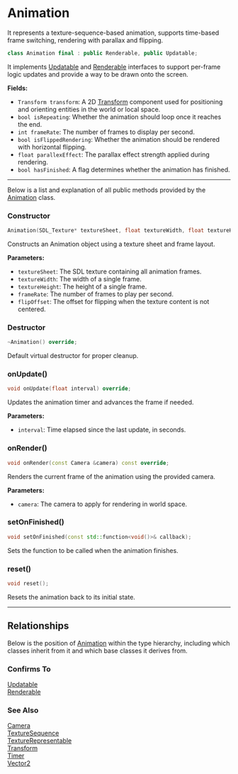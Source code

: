 # Animation

It represents a texture-sequence-based animation, 
supports time-based frame switching, rendering
with parallax and flipping.

```c++
class Animation final : public Renderable, public Updatable;
```

It implements [Updatable](Updatable.md) and [Renderable](Renderable.md) interfaces
to support per-frame logic updates and
provide a way to be drawn onto the screen.

**Fields:**
- `Transform transform`: A 2D [Transform](Transform.md) component used for positioning and orienting entities in the world or local space.
- `bool isRepeating`: Whether the animation should loop once it reaches the end.
- `int frameRate`: The number of frames to display per second.
- `bool isFlippedRendering`: Whether the animation should be rendered with horizontal flipping.
- `float parallexEffect`: The parallax effect strength applied during rendering.
- `bool hasFinished`:  A flag determines whether the animation has finished.

---

Below is a list and explanation of all public methods
provided by the [Animation](Animation.md) class.

### Constructor

```c++
Animation(SDL_Texture* textureSheet, float textureWidth, float textureHeight, int frameRate, float flipOffset = 0.0f);
```

Constructs an Animation object using a texture sheet and frame layout.

**Parameters:**
- `textureSheet`: The SDL texture containing all animation frames.
- `textureWidth`: The width of a single frame.
- `textureHeight`: The height of a single frame.
- `frameRate`: The number of frames to play per second.
- `flipOffset`: The offset for flipping when the texture content is not centered.

### Destructor

```c++
~Animation() override;
```

Default virtual destructor for proper cleanup.

### onUpdate()

```c++
void onUpdate(float interval) override;
```

Updates the animation timer and advances the frame if needed.

**Parameters:**
- `interval`: Time elapsed since the last update, in seconds.

### onRender()

```c++
void onRender(const Camera &camera) const override;
```

Renders the current frame of the animation using the provided camera.

**Parameters:**
- `camera`: The camera to apply for rendering in world space.

### setOnFinished()

```c++
void setOnFinished(const std::function<void()>& callback);
```

Sets the function to be called when the animation finishes.

### reset()

```c++
void reset();
```

Resets the animation back to its initial state.

---

## Relationships
Below is the position of [Animation](Animation.md)
within the type hierarchy, including which classes inherit
from it and which base classes it derives from.

### Confirms To
[Updatable](Updatable.md) <br>
[Renderable](Renderable.md)

### See Also
[Camera](Camera.md) <br>
[TextureSequence](TextureSequence.md) <br>
[TextureRepresentable](TextureRepresentable.md) <br>
[Transform](Transform.md) <br>
[Timer](Timer.md) <br>
[Vector2](Vector2.md)